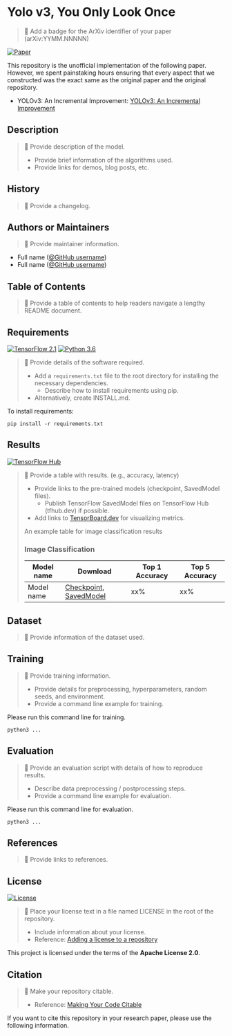 # Yolo v3, You Only Look Once

> :memo: Add a badge for the ArXiv identifier of your paper (arXiv:YYMM.NNNNN)

[![Paper](http://img.shields.io/badge/Paper-arXiv.1804.02767-B3181B?logo=arXiv)](https://arxiv.org/abs/1804.02767)

This repository is the unofficial implementation of the following paper. However, we spent painstaking hours ensuring that every aspect that we constructed was the exact same as the original paper and the original repository. 

* YOLOv3: An Incremental Improvement: [YOLOv3: An Incremental Improvement](https://arxiv.org/abs/1804.02767)

## Description

> :memo: Provide description of the model.  
>  
> * Provide brief information of the algorithms used.  
> * Provide links for demos, blog posts, etc.  

## History

> :memo: Provide a changelog.

## Authors or Maintainers

> :memo: Provide maintainer information.  

* Full name ([@GitHub username](https://github.com/username))
* Full name ([@GitHub username](https://github.com/username))

## Table of Contents

> :memo: Provide a table of contents to help readers navigate a lengthy README document.

## Requirements

[![TensorFlow 2.1](https://img.shields.io/badge/TensorFlow-2.1-FF6F00?logo=tensorflow)](https://github.com/tensorflow/tensorflow/releases/tag/v2.1.0)
[![Python 3.6](https://img.shields.io/badge/Python-3.6-3776AB)](https://www.python.org/downloads/release/python-360/)

> :memo: Provide details of the software required.  
>  
> * Add a `requirements.txt` file to the root directory for installing the necessary dependencies.  
>   * Describe how to install requirements using pip.  
> * Alternatively, create INSTALL.md.  

To install requirements:

```setup
pip install -r requirements.txt
```

## Results

[![TensorFlow Hub](https://img.shields.io/badge/TF%20Hub-Models-FF6F00?logo=tensorflow)](https://tfhub.dev/...)

> :memo: Provide a table with results. (e.g., accuracy, latency)  
>  
> * Provide links to the pre-trained models (checkpoint, SavedModel files).  
>   * Publish TensorFlow SavedModel files on TensorFlow Hub (tfhub.dev) if possible.  
> * Add links to [TensorBoard.dev](https://tensorboard.dev/) for visualizing metrics.  
>  
> An example table for image classification results  
>  
> ### Image Classification  
>  
> | Model name | Download | Top 1 Accuracy | Top 5 Accuracy |  
> |------------|----------|----------------|----------------|  
> | Model name | [Checkpoint](https://drive.google.com/...), [SavedModel](https://tfhub.dev/...) | xx% | xx% |  

## Dataset

> :memo: Provide information of the dataset used.  

## Training

> :memo: Provide training information.  
>  
> * Provide details for preprocessing, hyperparameters, random seeds, and environment.  
> * Provide a command line example for training.  

Please run this command line for training.

```shell
python3 ...
```

## Evaluation

> :memo: Provide an evaluation script with details of how to reproduce results.  
>  
> * Describe data preprocessing / postprocessing steps.  
> * Provide a command line example for evaluation.  

Please run this command line for evaluation.

```shell
python3 ...
```

## References

> :memo: Provide links to references.  

## License

[![License](https://img.shields.io/badge/License-Apache%202.0-blue.svg)](https://opensource.org/licenses/Apache-2.0)

> :memo: Place your license text in a file named LICENSE in the root of the repository.  
>  
> * Include information about your license.  
> * Reference: [Adding a license to a repository](https://help.github.com/en/github/building-a-strong-community/adding-a-license-to-a-repository)  

This project is licensed under the terms of the **Apache License 2.0**.

## Citation

> :memo: Make your repository citable.  
>  
> * Reference: [Making Your Code Citable](https://guides.github.com/activities/citable-code/)  

If you want to cite this repository in your research paper, please use the following information.